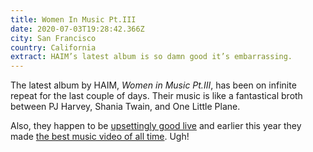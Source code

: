 ```yaml
---
title: Women In Music Pt.III
date: 2020-07-03T19:28:42.366Z
city: San Francisco
country: California
extract: HAIM’s latest album is so damn good it’s embarrassing.
---
```

The latest album by HAIM, _Women in Music Pt.III_, has been on infinite repeat for the last couple of days. Their music is like a fantastical broth between PJ Harvey, Shania Twain, and One Little Plane. 

Also, they happen to be [upsettingly good live](https://www.youtube.com/watch?v=XGILMne88AA) and earlier this year they made [the best music video of all time](https://www.youtube.com/watch?v=crZvtA9I4lY). Ugh!